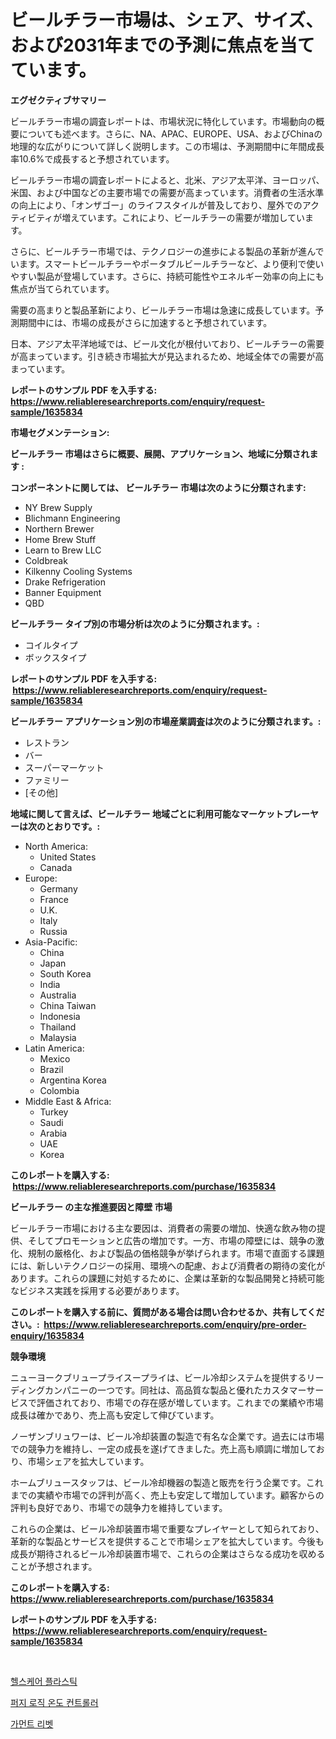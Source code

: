 <p><h1>ビールチラー市場は、シェア、サイズ、および2031年までの予測に焦点を当てています。</h1></p><p><strong>エグゼクティブサマリー</strong></p>
<p><p>ビールチラー市場の調査レポートは、市場状況に特化しています。市場動向の概要についても述べます。さらに、NA、APAC、EUROPE、USA、およびChinaの地理的な広がりについて詳しく説明します。この市場は、予測期間中に年間成長率10.6%で成長すると予想されています。</p><p>ビールチラー市場の調査レポートによると、北米、アジア太平洋、ヨーロッパ、米国、および中国などの主要市場での需要が高まっています。消費者の生活水準の向上により、「オンザゴー」のライフスタイルが普及しており、屋外でのアクティビティが増えています。これにより、ビールチラーの需要が増加しています。</p><p>さらに、ビールチラー市場では、テクノロジーの進歩による製品の革新が進んでいます。スマートビールチラーやポータブルビールチラーなど、より便利で使いやすい製品が登場しています。さらに、持続可能性やエネルギー効率の向上にも焦点が当てられています。</p><p>需要の高まりと製品革新により、ビールチラー市場は急速に成長しています。予測期間中には、市場の成長がさらに加速すると予想されています。</p><p>日本、アジア太平洋地域では、ビール文化が根付いており、ビールチラーの需要が高まっています。引き続き市場拡大が見込まれるため、地域全体での需要が高まっています。</p></p>
<p><strong>レポートのサンプル PDF を入手する: <a href="https://www.reliableresearchreports.com/enquiry/request-sample/1635834">https://www.reliableresearchreports.com/enquiry/request-sample/1635834</a></strong></p>
<p><strong>市場セグメンテーション:</strong></p>
<p><strong> ビールチラー 市場はさらに概要、展開、アプリケーション、地域に分類されます :</strong></p>
<p><strong>コンポーネントに関しては、 ビールチラー 市場は次のように分類されます: &nbsp;</strong></p>
<p><ul><li>NY Brew Supply</li><li>Blichmann Engineering</li><li>Northern Brewer</li><li>Home Brew Stuff</li><li>Learn to Brew LLC</li><li>Coldbreak</li><li>Kilkenny Cooling Systems</li><li>Drake Refrigeration</li><li>Banner Equipment</li><li>QBD</li></ul></p>
<p><strong> ビールチラー タイプ別の市場分析は次のように分類されます。:</strong></p>
<p><ul><li>コイルタイプ</li><li>ボックスタイプ</li></ul></p>
<p><strong>レポートのサンプル PDF を入手する: &nbsp;<a href="https://www.reliableresearchreports.com/enquiry/request-sample/1635834">https://www.reliableresearchreports.com/enquiry/request-sample/1635834</a></strong></p>
<p><strong> ビールチラー アプリケーション別の市場産業調査は次のように分類されます。:</strong></p>
<p><ul><li>レストラン</li><li>バー</li><li>スーパーマーケット</li><li>ファミリー</li><li>[その他]</li></ul></p>
<p><strong>地域に関して言えば、ビールチラー 地域ごとに利用可能なマーケットプレーヤーは次のとおりです。:</strong></p>
<p><ul>
    <li>
        North America:
        <ul>
            <li>United States</li>
            <li>Canada</li>
        </ul>
    </li>
    <li>
        Europe:
        <ul>
            <li>Germany</li>
            <li>France</li>
            <li>U.K.</li>
            <li>Italy</li>
            <li>Russia</li>
        </ul>
    </li>
    <li>
        Asia-Pacific:
        <ul>
            <li>China</li>
            <li>Japan</li>
            <li>South Korea</li>
            <li>India</li>
            <li>Australia</li>
            <li>China Taiwan</li>
            <li>Indonesia</li>
            <li>Thailand</li>
            <li>Malaysia</li>
        </ul>
    </li>
    <li>
        Latin America:
        <ul>
            <li>Mexico</li>
            <li>Brazil</li>
            <li>Argentina Korea</li>
            <li>Colombia</li>
        </ul>
    </li>
    <li>
        Middle East & Africa:
        <ul>
            <li>Turkey</li>
            <li>Saudi</li>
            <li>Arabia</li>
            <li>UAE</li>
            <li>Korea</li>
        </ul>
    </li>
    </ul></p>
<p><strong>このレポートを購入する: &nbsp;<a href="https://www.reliableresearchreports.com/purchase/1635834">https://www.reliableresearchreports.com/purchase/1635834</a></strong></p>
<p><strong>ビールチラー の主な推進要因と障壁 市場</strong></p>
<p><p>ビールチラー市場における主な要因は、消費者の需要の増加、快適な飲み物の提供、そしてプロモーションと広告の増加です。一方、市場の障壁には、競争の激化、規制の厳格化、および製品の価格競争が挙げられます。市場で直面する課題には、新しいテクノロジーの採用、環境への配慮、および消費者の期待の変化があります。これらの課題に対処するために、企業は革新的な製品開発と持続可能なビジネス実践を採用する必要があります。</p></p>
<p><strong>このレポートを購入する前に、質問がある場合は問い合わせるか、共有してください。:&nbsp; <a href="https://www.reliableresearchreports.com/enquiry/pre-order-enquiry/1635834">https://www.reliableresearchreports.com/enquiry/pre-order-enquiry/1635834</a></strong></p>
<p><strong>競争環境</strong></p>
<p><p>ニューヨークブリュープライスープライは、ビール冷却システムを提供するリーディングカンパニーの一つです。同社は、高品質な製品と優れたカスタマーサービスで評価されており、市場での存在感が増しています。これまでの業績や市場成長は確かであり、売上高も安定して伸びています。</p><p>ノーザンブリュワーは、ビール冷却装置の製造で有名な企業です。過去には市場での競争力を維持し、一定の成長を遂げてきました。売上高も順調に増加しており、市場シェアを拡大しています。</p><p>ホームブリュースタッフは、ビール冷却機器の製造と販売を行う企業です。これまでの実績や市場での評判が高く、売上も安定して増加しています。顧客からの評判も良好であり、市場での競争力を維持しています。</p><p>これらの企業は、ビール冷却装置市場で重要なプレイヤーとして知られており、革新的な製品とサービスを提供することで市場シェアを拡大しています。今後も成長が期待されるビール冷却装置市場で、これらの企業はさらなる成功を収めることが予想されます。</p></p>
<p><strong>このレポートを購入する: &nbsp; <a href="https://www.reliableresearchreports.com/purchase/1635834">https://www.reliableresearchreports.com/purchase/1635834</a></strong></p>
<p><strong>レポートのサンプル PDF を入手する: &nbsp;<a href="https://www.reliableresearchreports.com/enquiry/request-sample/1635834">https://www.reliableresearchreports.com/enquiry/request-sample/1635834</a></strong><strong></strong></p>
<p>&nbsp;</p>
<p><p><a href="https://github.com/vs10l4sfg5c/Market-Research-Report-List-1/blob/main/22344756564.md">헬스케어 플라스틱</a></p><p><a href="https://github.com/iansanftyord09878/Market-Research-Report-List-1/blob/main/38412746562.md">퍼지 로직 온도 컨트롤러</a></p><p><a href="https://github.com/crfsywufhm81415/Market-Research-Report-List-1/blob/main/74080086563.md">가먼트 리벳</a></p></p>